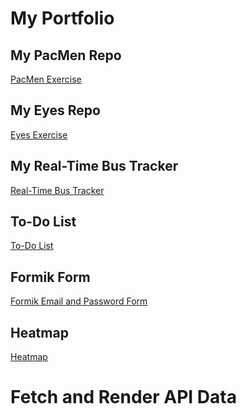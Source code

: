 # My Portfolio
## My PacMen Repo
<a href="http://yvettepw.github.io/PacMen">PacMen Exercise</a>
## My Eyes Repo
<a href="http://yvettepw.github.io/Eyes">Eyes Exercise</a>
## My Real-Time Bus Tracker
<a href="http://yvettepw.github.io/Real-Time-Bus-Tracker">Real-Time Bus Tracker</a>
## To-Do List
<a href="http://yvettepw.github.io/To-Do-List">To-Do List</a>
## Formik Form
<a href="http://yvettepw.github.io/Formik-Form">Formik Email and Password Form</a>
## Heatmap
<a href="http://yvettepw.github.io/Heatmap">Heatmap</a>
# Fetch and Render API Data
